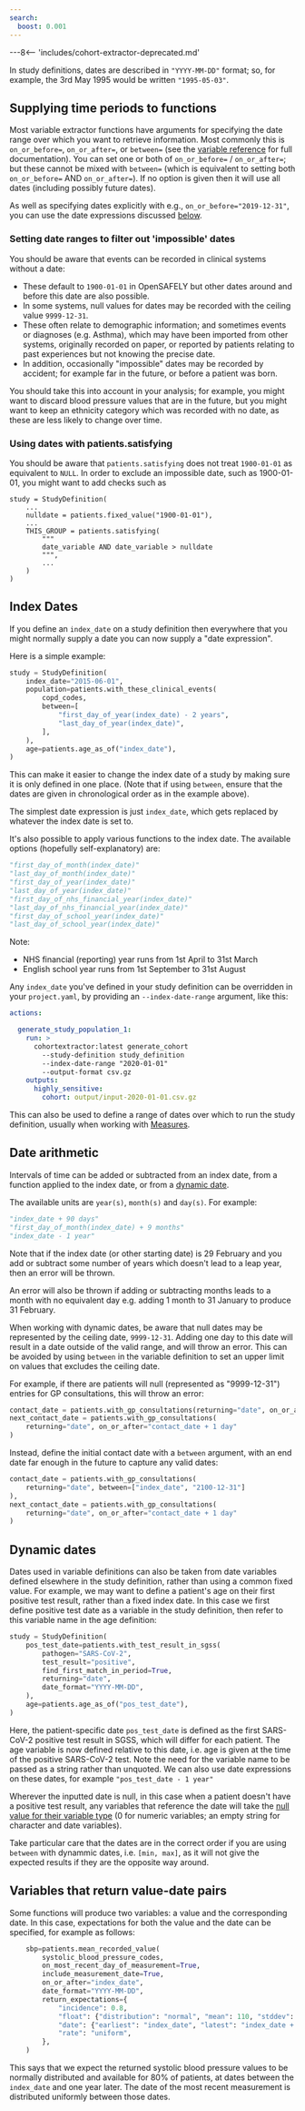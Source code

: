 ```yaml
---
search:
  boost: 0.001
---
```

---8<-- 'includes/cohort-extractor-deprecated.md'

In study definitions, dates are described in `"YYYY-MM-DD"` format; so, for example, the 3rd May 1995 would be written `"1995-05-03"`.


## Supplying time periods to functions

Most variable extractor functions have arguments for specifying the date range over which you want to retrieve information.
Most commonly this is `on_or_before=`, `on_or_after=`, or `between=` (see the [variable reference](study-def-variables.md) for full documentation).
You can set one or both of `on_or_before=` / `on_or_after=`; but these cannot be mixed with `between=` (which is equivalent to setting both `on_or_before=` AND `on_or_after=`).
If no option is given then it will use all dates (including possibly future dates).


As well as specifying dates explicitly with e.g., `on_or_before="2019-12-31"`, you can use the date expressions discussed [below](#index-dates).

### Setting date ranges to filter out 'impossible' dates

You should be aware that events can be recorded in clinical systems without a date:

- These default to `1900-01-01` in OpenSAFELY but other dates around and before this date are also possible.
- In some systems, null values for dates may be recorded with the ceiling value `9999-12-31`.
- These often relate to demographic information; and sometimes events or diagnoses (e.g. Asthma), which may have been imported from other systems, originally recorded on paper, or reported by patients relating to past experiences but not knowing the precise date.
- In addition, occasionally "impossible" dates may be recorded by accident; for example far in the future, or before a patient was born.

You should take this into account in your analysis; for example, you might want to discard blood pressure values that are in the future, but you might want to keep an ethnicity category which was recorded with no date, as these are less likely to change over time.

### Using dates with patients.satisfying

You should be aware that `patients.satisfying` does not treat `1900-01-01` as equivalent to `NULL`. In order to exclude an impossible date, such as 1900-01-01, you might want to add checks such as

```
study = StudyDefinition(
    ...
    nulldate = patients.fixed_value("1900-01-01"),
    ...
    THIS_GROUP = patients.satisfying(
        """
        date_variable AND date_variable > nulldate
        """,
        ...
    )
)
```

## Index Dates

If you define an `index_date` on a study definition then everywhere that you might normally supply a date you can now supply a "date expression".

Here is a simple example:

```py
study = StudyDefinition(
    index_date="2015-06-01",
    population=patients.with_these_clinical_events(
        copd_codes,
        between=[
            "first_day_of_year(index_date) - 2 years",
            "last_day_of_year(index_date)",
        ],
    ),
    age=patients.age_as_of("index_date"),
)
```

This can make it easier to change the index date of a study by making sure it is only defined in one place. (Note that if using `between`, ensure that the dates are given in chronological order as in the example above).

The simplest date expression is just `index_date`, which gets replaced by whatever the index date is set to.

It's also possible to apply various functions to the index date.
The available options (hopefully self-explanatory) are:

```py
"first_day_of_month(index_date)"
"last_day_of_month(index_date)"
"first_day_of_year(index_date)"
"last_day_of_year(index_date)"
"first_day_of_nhs_financial_year(index_date)"
"last_day_of_nhs_financial_year(index_date)"
"first_day_of_school_year(index_date)"
"last_day_of_school_year(index_date)"
```

Note:

* NHS financial (reporting) year runs from 1st April to 31st March
* English school year runs from 1st September to 31st August

Any `index_date` you've defined in your study definition can be overridden in your `project.yaml`, by providing an `--index-date-range` argument, like this:

```yaml
actions:

  generate_study_population_1:
    run: >
      cohortextractor:latest generate_cohort
        --study-definition study_definition
        --index-date-range "2020-01-01"
        --output-format csv.gz
    outputs:
      highly_sensitive:
        cohort: output/input-2020-01-01.csv.gz
```

This can also be used to define a range of dates over which to run the study definition, usually when working with [Measures](study-def-measures.md).


## Date arithmetic

Intervals of time can be added or subtracted from an index date, from a function applied to the index date, or from a [dynamic date](#dynamic-dates).

The available units are `year(s)`, `month(s)` and `day(s)`.
For example:

```py
"index_date + 90 days"
"first_day_of_month(index_date) + 9 months"
"index_date - 1 year"
```

Note that if the index date (or other starting date) is 29 February and you add or subtract some number of years which doesn't lead to a leap year, then an error will be thrown.

An error will also be thrown if adding or subtracting months leads to a month with no equivalent day e.g. adding 1 month to 31 January to produce 31 February.

When working with dynamic dates, be aware that null dates may be represented by the ceiling date, `9999-12-31`.  Adding one day to this date will result in a date outside of the valid range, and will throw an error.  This can be avoided by using `between` in the variable definition to set an upper limit on values that excludes the ceiling date.

For example, if there are patients will null (represented as "9999-12-31") entries for GP consultations, this will throw an error:
```py
contact_date = patients.with_gp_consultations(returning="date", on_or_after="index_date"),
next_contact_date = patients.with_gp_consultations(
    returning="date", on_or_after="contact_date + 1 day"
)
```

Instead, define the initial contact date with a `between` argument, with an end date far enough in the future to capture any valid dates:
```py
contact_date = patients.with_gp_consultations(
    returning="date", between=["index_date", "2100-12-31"]
),
next_contact_date = patients.with_gp_consultations(
    returning="date", on_or_after="contact_date + 1 day"
)
```

## Dynamic dates
Dates used in variable definitions can also be taken from date variables defined elsewhere in the study definition, rather than using a common fixed value.
For example, we may want to define a patient's age on their first positive test result, rather than a fixed index date. In this case we first define positive test date as a variable in the study definition, then refer to this variable name in the age definition:

```py
study = StudyDefinition(
    pos_test_date=patients.with_test_result_in_sgss(
        pathogen="SARS-CoV-2",
        test_result="positive",
        find_first_match_in_period=True,
        returning="date",
        date_format="YYYY-MM-DD",
    ),
    age=patients.age_as_of("pos_test_date"),
)
```

Here, the patient-specific date `pos_test_date` is defined as the first SARS-CoV-2 positive test result in SGSS, which will differ for each patient.
The age variable is now defined relative to this date, i.e. age is given at the time of the positive SARS-CoV-2 test. Note the need for the variable name to be passed as a string rather than unquoted.
We can also use date expressions on these dates, for example `"pos_test_date - 1 year"`

Wherever the inputted date is null, in this case when a patient doesn't have a positive test result, any variables that reference the date will take the [null value for their variable type](study-def.md#missing-values-and-unmatched-records) (0 for numeric variables; an empty string for character and date variables).

Take particular care that the dates are in the correct order if you are using `between` with dynammic dates, i.e. `[min, max]`, as it will not give the expected results if they are the opposite way around.

## Variables that return value-date pairs

Some functions will produce two variables: a value and the corresponding date.
In this case, expectations for both the value and the date can be specified, for example as follows:

```py
    sbp=patients.mean_recorded_value(
        systolic_blood_pressure_codes,
        on_most_recent_day_of_measurement=True,
        include_measurement_date=True,
        on_or_after="index_date",
        date_format="YYYY-MM-DD",
        return_expectations={
            "incidence": 0.8,
            "float": {"distribution": "normal", "mean": 110, "stddev": 20},
            "date": {"earliest": "index_date", "latest": "index_date + 1 year"},
            "rate": "uniform",
        },
    )
```

This says that we expect the returned systolic blood pressure values to be normally distributed and available for 80% of patients, at dates between the `index_date` and one year later. The date of the most recent measurement is distributed uniformly between those dates.
